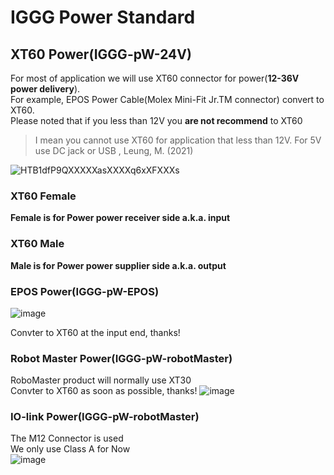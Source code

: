 # IGGG Power Standard

## XT60 Power(IGGG-pW-24V)
For most of application we will use XT60 connector for power(**12-36V power delivery**).  
For example, EPOS Power Cable(Molex Mini-Fit Jr.TM connector) convert to  XT60.   
Please noted that if you less than 12V you **are not recommend** to XT60
> I mean you cannot use XT60 for application that less than 12V. For 5V use DC jack or USB , Leung, M. (2021)


![HTB1dfP9QXXXXXasXXXXq6xXFXXXs](https://user-images.githubusercontent.com/45313904/114550172-7d86a100-9c94-11eb-863b-250fd783b190.jpg)   
### XT60 Female
**Female is for Power power receiver side a.k.a. input**
### XT60 Male
**Male is for Power power supplier side a.k.a. output**

### EPOS Power(IGGG-pW-EPOS)
![image](https://user-images.githubusercontent.com/45313904/114552117-d0615800-9c96-11eb-9c25-5cab59992c48.png)

Convter to XT60 at the input end, thanks!

### Robot Master Power(IGGG-pW-robotMaster)
RoboMaster product will normally use XT30      
Convter to XT60 as soon as possible, thanks!
![image](https://user-images.githubusercontent.com/45313904/118518768-0b115100-b76b-11eb-9b3f-0e1c5d2d88a1.png)

### IO-link Power(IGGG-pW-robotMaster)
The M12 Connector is used     
We only use Class A for Now   
![image](https://user-images.githubusercontent.com/45313904/123666800-2001f980-d86c-11eb-82a7-d86d2a6f4646.png)

